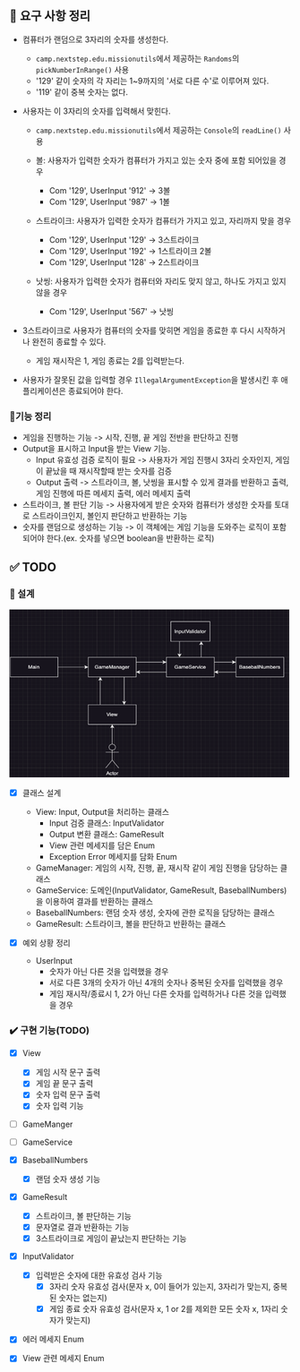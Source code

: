 ## 📄 요구 사항 정리

- 컴퓨터가 랜덤으로 3자리의 숫자를 생성한다.
    - `camp.nextstep.edu.missionutils`에서 제공하는 `Randoms`의 `pickNumberInRange()` 사용
    - '129' 같이 숫자의 각 자리는 1~9까지의 '서로 다른 수'로 이루어져 있다.
    - '119' 같이 중복 숫자는 없다.


- 사용자는 이 3자리의 숫자를 입력해서 맞힌다.
    - `camp.nextstep.edu.missionutils`에서 제공하는 `Console`의 `readLine()` 사용
    - 볼: 사용자가 입력한 숫자가 컴퓨터가 가지고 있는 숫자 중에 포함 되어있을 경우
        - Com '129', UserInput '912' -> 3볼
        - Com '129', UserInput '987' -> 1볼

    - 스트라이크: 사용자가 입력한 숫자가 컴퓨터가 가지고 있고, 자리까지 맞을 경우
        - Com '129', UserInput '129' -> 3스트라이크
        - Com '129', UserInput '192' -> 1스트라이크 2볼
        - Com '129', UserInput '128' -> 2스트라이크

    - 낫씽: 사용자가 입력한 숫자가 컴퓨터와 자리도 맞지 않고, 하나도 가지고 있지 않을 경우
        - Com '129', UserInput '567' -> 낫씽


- 3스트라이크로 사용자가 컴퓨터의 숫자를 맞히면 게임을 종료한 후 다시 시작하거나 완전히 종료할 수 있다.
    - 게임 재시작은 1, 게임 종료는 2를 입력받는다.


- 사용자가 잘못된 값을 입력할 경우 `IllegalArgumentException`을 발생시킨 후 애플리케이션은 종료되어야 한다.

### 📄기능 정리

- 게임을 진행하는 기능 -> 시작, 진행, 끝 게임 전반을 판단하고 진행
- Output을 표시하고 Input을 받는 View 기능.
    - Input 유효성 검증 로직이 필요 -> 사용자가 게임 진행시 3자리 숫자인지, 게임이 끝났을 때 재시작할때 받는 숫자를 검증
    - Output 출력 -> 스트라이크, 볼, 낫씽을 표시할 수 있게 결과를 반환하고 출력, 게임 진행에 따른 메세지 출력, 에러 메세지 출력
- 스트라이크, 볼 판단 기능 -> 사용자에게 받은 숫자와 컴퓨터가 생성한 숫자를 토대로 스트라이크인지, 볼인지 판단하고 반환하는 기능
- 숫자를 랜덤으로 생성하는 기능 -> 이 객체에는 게임 기능을 도와주는 로직이 포함되어야 한다.(ex. 숫자를 넣으면 boolean을 반환하는 로직)

## ✅ TODO

### 📑 설계

<img src="img.png" width="500" height="300">

- [x] 클래스 설계
   - View: Input, Output을 처리하는 클래스
     - Input 검증 클래스: InputValidator
     - Output 변환 클래스: GameResult
     - View 관련 메세지를 담은 Enum
     - Exception Error 메세지를 담화 Enum
   - GameManager: 게임의 시작, 진행, 끝, 재시작 같이 게임 진행을 담당하는 클래스
   - GameService: 도메인(InputValidator, GameResult, BaseballNumbers)을 이용하여 결과를 반환하는 클래스
   - BaseballNumbers: 랜덤 숫자 생성, 숫자에 관한 로직을 담당하는 클래스
   - GameResult: 스트라이크, 볼을 판단하고 반환하는 클래스


- [x] 예외 상황 정리
    - UserInput
        - 숫자가 아닌 다른 것을 입력했을 경우
        - 서로 다른 3개의 숫자가 아닌 4개의 숫자나 중복된 숫자를 입력했을 경우
        - 게임 재시작/종료시 1, 2가 아닌 다른 숫자를 입력하거나 다른 것을 입력했을 경우

### ✔️ 구현 기능(TODO)
- [x] View
  - [x] 게임 시작 문구 출력
  - [x] 게임 끝 문구 출력
  - [x] 숫자 입력 문구 출력
  - [x] 숫자 입력 기능
- [ ] GameManger
- [ ] GameService
- [x] BaseballNumbers
  - [x] 랜덤 숫자 생성 기능
- [x] GameResult
  - [x] 스트라이크, 볼 판단하는 기능
  - [x] 문자열로 결과 반환하는 기능
  - [x] 3스트라이크로 게임이 끝났는지 판단하는 기능
- [x] InputValidator
  - [x] 입력받은 숫자에 대한 유효성 검사 기능
    - [x] 3자리 숫자 유효성 검사(문자 x, 0이 들어가 있는지, 3자리가 맞는지, 중복된 숫자는 없는지)
    - [x] 게임 종료 숫자 유효성 검사(문자 x, 1 or 2를 제외한 모든 숫자 x, 1자리 숫자가 맞는지)
- [x] 에러 메세지 Enum
- [x] View 관련 메세지 Enum


